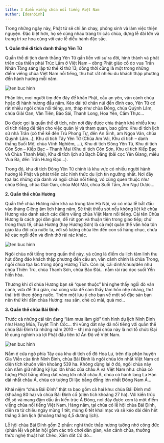 ```yaml
---
title: 3 điểm viếng chùa nổi tiếng Việt Nam
author: [doanbinh]
---
```


Trong những ngày này, Phật tử sẽ chỉ ăn chay, phóng sinh và làm việc thiện nguyện. Đặc biệt hơn, họ sẽ cùng nhau trang trí các chùa, dựng lễ đài lớn và trang trí xe hoa cùng với các lễ diễu hành đặc sắc. 

**1. Quần thể di tích danh thắng Yên Tử**

Quần thể di tích danh thắng Yên Tử gắn liền với sự ra đời, hình thành và phát triển của thiền phái Trúc Lâm ở Việt Nam – dòng Phật giáo cổ do vua Trần Nhân Tông sáng lập từ thế kỉ thứ 13; đồng thời cũng là một trong những điểm viếng chùa Việt Nam nổi tiếng, thu hút rất nhiều du khách thập phương đến hành hương mỗi năm.

![ten buc hinh](https://blog.traveloka.com/source/uploads/sites/9/2018/05/diem-vieng-chua-viet-nam-1.jpg "ten buc hinh")

Phần lớn, mọi người tìm đến đây để khấn Phật, cầu an yên, vãn cảnh chùa hoặc đi hành hương đầu năm. Kéo dài từ chân núi đến đỉnh cao, Yên Tử có rất nhiều ngôi chùa nổi tiếng, am, tháp như chùa Đồng, chùa Quỳnh Lâm, chùa Giải Oan, Vân Tiên, Bảo Sái, Thanh Long, Hoa Yên, Cầm Thực…

Do được gọi là quần thể di tích, nên nơi đây được chia thành khá nhiều khu di tích riêng để tiện cho việc quản lý và tham quan, bao gồm: Khu di tích lịch sử nhà Trần (có thể kể đến Trù Phong Tự, đền An Sinh, am Ngọa Vân, chùa Quỳnh Lâm…), Khu di tích Tây Yên Tử (Chùa Am Vãi, Khu di tích – danh thắng Suối Mỡ, chùa Vĩnh Nghiêm, …), Khu di tích Đông Yên Tử, Khu di tích Côn Sơn – Kiếp Bạc – Thanh Mai (Khu di tích Côn Sơn, Khu di tích Kiếp Bạc và Chùa Thanh Mai), Khu di tích lịch sử Bạch Đằng (bãi cọc Yên Giang, miếu Vua Bà, đền Trần Hưng Đạo…).

Trong đó, khu di tích Đông Yên Tử chính là khu vực có nhiều người hành hương lễ Phật và phát triển các hình thức du lịch tín ngưỡng nhất. Nơi đây tọa lạc những địa danh và ngôi chùa nổi tiếng, vô cùng quen thuộc như chùa Đồng, chùa Giải Oan, chùa Một Mái, chùa Suối Tắm, Am Ngự Dược…

**2. Quần thể chùa Hương**

Quần thể chùa Hương nằm khá xa trung tâm Hà Nội, và có mùa lễ bắt đầu vào tháng Giêng âm lịch hàng năm. Sẽ thật thiếu sót nếu không liệt kê chùa Hương vào danh sách các điểm viếng chùa Việt Nam nổi tiếng. Cái tên Chùa Hương là cách gọi dân gian, để rút gọn và thuận tiện trong giao tiếp; chứ trong thực tế, chùa Hương (hay Hương Sơn) là cả một quần thể văn hóa tôn giáo lâu đời của nước ta, với số lượng chùa lên đến con số hàng chục, chưa kể các ngồi đền và đình thờ rải rác khác.

![ten buc hinh](https://blog.traveloka.com/source/uploads/sites/9/2018/05/diem-vieng-chua-viet-nam-6.jpg "ten buc hinh")

Ngôi chùa nổi tiếng trong quần thể này, và cũng là điểm du lịch tâm linh thu hút đông đảo khách thập phương đến cầu an, vãn cảnh chính là chùa Trong, ngôi chùa tọa lạc trong động Hương Tích. Còn lại, cái đình/chùa/đền như chùa Thiên Trù, chùa Thanh Sơn, chùa Bảo Đài… nằm rải rác dọc suối Yến hiền hòa.

Thường khi đi chùa Hương bạn sẽ  “quen thuộc” khi nghe thấy ngồi đò vãn cảnh, vừa để thư giãn, mà cũng vừa để cảm thấy tâm hồn nhẹ nhàng, thư thái trôi theo dòng nước. Thêm một lưu ý cho bạn về một số đặc sản bạn nên thử khi đến chùa Hương: rau sắn, chè củ mài, quả mơ…

**3. Quần thể chùa Bái Đính**

Trước cả những cái tên đang “làm mưa làm gió” tình hình du lịch Ninh Bình như Hang Múa, Tuyệt Tình Cốc… thì vùng đất này đã nổi tiếng với quần thể chùa Bái Đính từ những năm 2010 – khi mà ngôi chùa này là nơi tổ chức Đại lễ cung nghinh xá lợi Phật đầu tiên từ Ấn Độ về Việt Nam.

![ten buc hinh](https://blog.traveloka.com/source/uploads/sites/9/2018/05/diem-vieng-chua-viet-nam-10.jpg "ten buc hinh")

Nằm ở cửa ngõ phía Tây của khu di tích cố đô Hoa Lư, trên địa phận huyện Gia Viễn của tỉnh Ninh Bình, chùa Bái Đính là ngôi chùa lớn nhất Việt Nam có diện tích khuôn viên khoảng 539 ha. Không dừng lại ở đó, ngôi chùa này còn nắm giữ những kỷ lục lớn khác của châu Á và Việt Nam như: chùa có tượng Phật bằng đồng dát vàng lớn nhất châu Á, chùa có hành lang La Hán dài nhất châu Á, chùa có tượng Di lặc bằng đồng lớn nhất Đông Nam Á…

Khái niệm “chùa Bái Đính” thật ra bao gồm cả hai khu: chùa Bái Đính mới (khoảng 80 ha) và chùa Bái Đính cổ (diện tích khoảng 27 ha). Với kiến trúc đồ sộ và mang đậm dấu ấn kiến trúc Á Đông, nơi đây được xem là một điểm viếng chùa nổi tiếng Việt Nam. Hàng năm, tại chùa có lễ hội chùa Bái Đính, diễn ra từ chiều ngày mùng 1 tết, mùng 6 tết khai mạc và sẽ kéo dài đến hết tháng 3 âm lịch (khoảng tháng 4,5 dương lịch).

Lễ hội chùa Bái Đính gồm 2 phần: nghi thức thắp hương tưởng nhớ công đức (phần lễ) và phần hội gồm các trò chơi dân gian, vãn cảnh chùa, thưởng thức nghệ thuật hát Chèo, Xẩm đất Cố đô…






